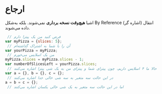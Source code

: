 # ارجاع
اشیا **هیچ‌وقت نسخه برداری** نمی‌شوند. بلکه به‌شکل By Reference (اشاره گر) انتقال داده می‌شوند.
```js
 // فرض کنید من یک پیتزا دارم
var myPizza = {slices: 5};
 // آن را با شما به اشتراک گذاشته‌ام
var yourPizza = myPizza;
 // من یک اسلایس می‌خورم
myPizza.slices = myPizza.slices - 1;
var numberOfSlicesLeft = yourPizza.slices;
 // حالا ما ۴ اسلایس داریم، چون پیتزای شما و پیتزای من به یک شی پیتزا اشاره می‌کنند
var a = {}, b = {}, c = {};
 // در این حالت سه متغیر به سه شی خالی جدا اشاره می‌کنند
a = b = c = {};
 // اما در این حالت سه متغیر به یک شی خالی یکسان اشاره می‌کنند

```
